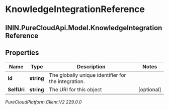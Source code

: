 # KnowledgeIntegrationReference

## ININ.PureCloudApi.Model.KnowledgeIntegrationReference

## Properties

|Name | Type | Description | Notes|
|------------ | ------------- | ------------- | -------------|
| **Id** | **string** | The globally unique identifier for the integration. | |
| **SelfUri** | **string** | The URI for this object | [optional] |



_PureCloudPlatform.Client.V2 229.0.0_
